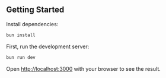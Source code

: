 ## Getting Started

Install dependencies:

```bash
bun install
```

First, run the development server:

```bash
bun run dev
```

Open [http://localhost:3000](http://localhost:3000) with your browser to see the result.
